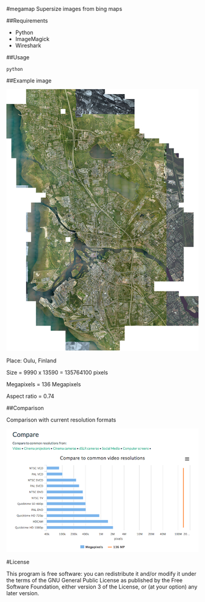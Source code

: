 #megamap
Supersize images from bing maps

##Requirements

* Python
* ImageMagick
* Wireshark

##Usage
```
python
```

##Example image

![alt image](https://github.com/zerjioang/megamap/raw/master/example/thumb.jpg)

Place: Oulu, Finland

Size = 9990 x 13590 = 135764100 pixels

Megapixels = 136 Megapixels

Aspect ratio = 0.74

##Comparison

Comparison with current resolution formats

![alt image](https://github.com/zerjioang/megamap/raw/master/example/comparison.png)

#License

This program is free software: you can redistribute it and/or modify it under the terms of the GNU General Public License as published by the Free Software Foundation, either version 3 of the License, or (at your option) any later version.
